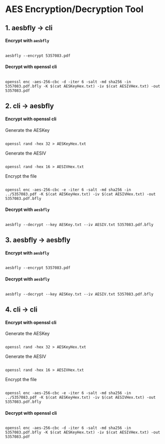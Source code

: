 # AES Encryption/Decryption Tool

## 1. aesbfly -> cli
#### Encrypt with `aesbfly`

<pre><code>
aesbfly --encrypt 5357083.pdf
</code></pre>

#### Decrypt with openssl cli

<pre><code>
openssl enc -aes-256-cbc -d -iter 6 -salt -md sha256 -in 5357083.pdf.bfly -K $(cat AESKeyHex.txt) -iv $(cat AESIVHex.txt) -out 5357083.pdf
</code></pre>

## 2. cli -> aesbfly
#### Encrypt with openssl cli

Generate the AESKey
<pre><code>
openssl rand -hex 32 > AESKeyHex.txt
</code></pre>

Generate the AESIV
<pre><code>
openssl rand -hex 16 > AESIVHex.txt
</code></pre>

Encrypt the file
<pre><code>
openssl enc -aes-256-cbc -e -iter 6 -salt -md sha256 -in ../5357083.pdf -K $(cat AESKeyHex.txt) -iv $(cat AESIVHex.txt) -out 5357083.pdf.bfly
</code></pre>

#### Decrypt with `aesbfly`

<pre><code>
aesbfly --decrypt --key AESKey.txt --iv AESIV.txt 5357083.pdf.bfly
</code></pre>

## 3. aesbfly -> aesbfly
#### Encrypt with `aesbfly`

<pre><code>
aesbfly --encrypt 5357083.pdf
</code></pre>

#### Decrypt with `aesbfly`

<pre><code>
aesbfly --decrypt --key AESKey.txt --iv AESIV.txt 5357083.pdf.bfly
</code></pre>

## 4. cli -> cli
#### Encrypt with openssl cli

Generate the AESKey
<pre><code>
openssl rand -hex 32 > AESKeyHex.txt
</code></pre>

Generate the AESIV
<pre><code>
openssl rand -hex 16 > AESIVHex.txt
</code></pre>

Encrypt the file
<pre><code>
openssl enc -aes-256-cbc -e -iter 6 -salt -md sha256 -in ../5357083.pdf -K $(cat AESKeyHex.txt) -iv $(cat AESIVHex.txt) -out 5357083.pdf.bfly
</code></pre>

#### Decrypt with openssl cli

<pre><code>
openssl enc -aes-256-cbc -d -iter 6 -salt -md sha256 -in 5357083.pdf.bfly -K $(cat AESKeyHex.txt) -iv $(cat AESIVHex.txt) -out 5357083.pdf
</code></pre>
